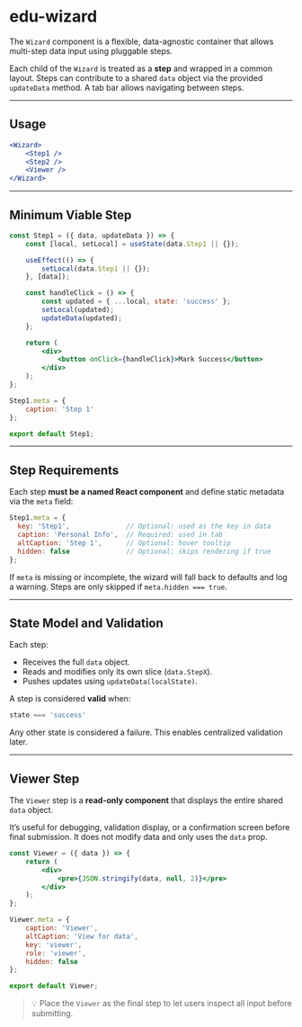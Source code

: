 # edu-wizard

The `Wizard` component is a flexible, data-agnostic container that allows multi-step data input using pluggable steps.

Each child of the `Wizard` is treated as a **step** and wrapped in a common layout. Steps can contribute to a shared `data` object via the provided `updateData` method. A tab bar allows navigating between steps.

---

## Usage

```jsx
<Wizard>
    <Step1 />
    <Step2 />
    <Viewer />
</Wizard>
```

---

## Minimum Viable Step

```jsx
const Step1 = ({ data, updateData }) => {
    const [local, setLocal] = useState(data.Step1 || {});

    useEffect(() => {
        setLocal(data.Step1 || {});
    }, [data]);

    const handleClick = () => {
        const updated = { ...local, state: 'success' };
        setLocal(updated);
        updateData(updated);
    };

    return (
        <div>
            <button onClick={handleClick}>Mark Success</button>
        </div>
    );
};

Step1.meta = {
    caption: 'Step 1'
};

export default Step1;
```

---

## Step Requirements

Each step **must be a named React component** and define static metadata via the `meta` field:

```js
Step1.meta = {
  key: 'Step1',              // Optional: used as the key in data
  caption: 'Personal Info',  // Required: used in tab
  altCaption: 'Step 1',      // Optional: hover tooltip
  hidden: false              // Optional: skips rendering if true
};
```

If `meta` is missing or incomplete, the wizard will fall back to defaults and log a warning. Steps are only skipped if `meta.hidden === true`.

---

## State Model and Validation

Each step:
- Receives the full `data` object.
- Reads and modifies only its own slice (`data.StepX`).
- Pushes updates using `updateData(localState)`.

A step is considered **valid** when:
```js
state === 'success'
```

Any other state is considered a failure. This enables centralized validation later.

---

## Viewer Step

The `Viewer` step is a **read-only component** that displays the entire shared `data` object.

It’s useful for debugging, validation display, or a confirmation screen before final submission. It does not modify data and only uses the `data` prop.

```jsx
const Viewer = ({ data }) => {
    return (
        <div>
            <pre>{JSON.stringify(data, null, 2)}</pre>
        </div>
    );
};

Viewer.meta = {
    caption: 'Viewer',
    altCaption: 'View for data',
    key: 'viewer',
    role: 'viewer',
    hidden: false
};

export default Viewer;
```

> 💡 Place the `Viewer` as the final step to let users inspect all input before submitting.
